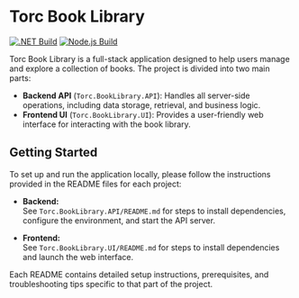 # Torc Book Library

[![.NET Build](https://github.com/gabrielcerutti/torc-booklibrary/actions/workflows/dotnet.yml/badge.svg)](https://github.com/gabrielcerutti/torc-booklibrary/actions/workflows/dotnet.yml)
[![Node.js Build](https://github.com/gabrielcerutti/torc-booklibrary/actions/workflows/nodejs-vite.yml/badge.svg)](https://github.com/gabrielcerutti/torc-booklibrary/actions/workflows/nodejs-vite.yml)

Torc Book Library is a full-stack application designed to help users manage and explore a collection of books. The project is divided into two main parts:

- **Backend API** (`Torc.BookLibrary.API`): Handles all server-side operations, including data storage, retrieval, and business logic.
- **Frontend UI** (`Torc.BookLibrary.UI`): Provides a user-friendly web interface for interacting with the book library.

## Getting Started

To set up and run the application locally, please follow the instructions provided in the README files for each project:

- **Backend:**  
  See `Torc.BookLibrary.API/README.md` for steps to install dependencies, configure the environment, and start the API server.

- **Frontend:**  
  See `Torc.BookLibrary.UI/README.md` for steps to install dependencies and launch the web interface.

Each README contains detailed setup instructions, prerequisites, and troubleshooting tips specific to that part of the project.


